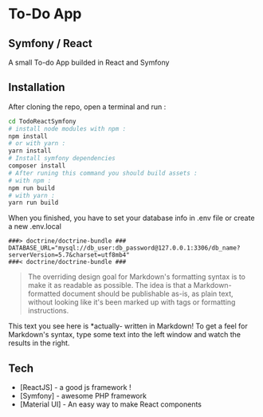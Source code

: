 # To-Do App
## Symfony / React

A small To-do App builded in React and Symfony

## Installation

After cloning the repo, open a terminal and run :

```sh
cd TodoReactSymfony
# install node modules with npm :
npm install
# or with yarn :
yarn install
# Install symfony dependencies
composer install
# After runing this command you should build assets :
# with npm :
npm run build
# with yarn :
yarn run build
```

When you finished, you have to set your database info in .env file or create a new .env.local
```dotenv
###> doctrine/doctrine-bundle ###
DATABASE_URL="mysql://db_user:db_password@127.0.0.1:3306/db_name?serverVersion=5.7&charset=utf8mb4"
###< doctrine/doctrine-bundle ###
```

> The overriding design goal for Markdown's
> formatting syntax is to make it as readable
> as possible. The idea is that a
> Markdown-formatted document should be
> publishable as-is, as plain text, without
> looking like it's been marked up with tags
> or formatting instructions.

This text you see here is *actually- written in Markdown! To get a feel
for Markdown's syntax, type some text into the left window and
watch the results in the right.

## Tech

- [ReactJS] - a good js framework !
- [Symfony] - awesome PHP framework
- [Material UI] - An easy way to make React components
